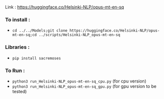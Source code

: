 Link : https://huggingface.co/Helsinki-NLP/opus-mt-en-sq

### To install : 
- `cd ../../Models;git clone https://huggingface.co/Helsinki-NLP/opus-mt-en-sq;cd ../scripts/Helsinki-NLP_opus-mt-en-sq`

### Libraries :
- `pip install sacremoses`

### To Run :
- `python3 run_Helsinki-NLP_opus-mt-en-sq_cpu.py` (for cpu version)
- `python3 run_Helsinki-NLP_opus-mt-en-sq_gpu.py` (for gpu version to be tested)
